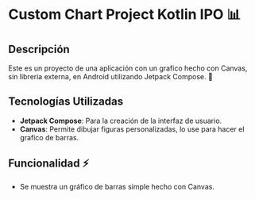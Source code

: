 # Custom Chart Project Kotlin IPO 📊

## Descripción

Este es un proyecto de una aplicación con un grafico hecho con Canvas, sin libreria externa, en Android utilizando Jetpack Compose. 📱

## Tecnologías Utilizadas

- **Jetpack Compose**: Para la creación de la interfaz de usuario.
- **Canvas**: Permite dibujar figuras personalizadas, lo use para hacer el grafico de barras.

## Funcionalidad ⚡

- Se muestra un gráfico de barras simple hecho con Canvas.
